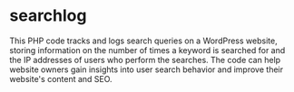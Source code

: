 # searchlog
This PHP code tracks and logs search queries on a WordPress website, storing information on the number of times a keyword is searched for and the IP addresses of users who perform the searches. The code can help website owners gain insights into user search behavior and improve their website's content and SEO.
